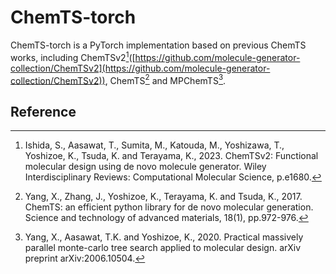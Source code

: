 # ChemTS-torch

ChemTS-torch is a PyTorch implementation based on previous ChemTS works, including ChemTSv2[^1]([https://github.com/molecule-generator-collection/ChemTSv2](https://github.com/molecule-generator-collection/ChemTSv2)), ChemTS[^2] and MPChemTS[^3].

## Reference
[^1]: Ishida, S., Aasawat, T., Sumita, M., Katouda, M., Yoshizawa, T., Yoshizoe, K., Tsuda, K. and Terayama, K., 2023. ChemTSv2: Functional molecular design using de novo molecule generator. Wiley Interdisciplinary Reviews: Computational Molecular Science, p.e1680.

[^2]: Yang, X., Zhang, J., Yoshizoe, K., Terayama, K. and Tsuda, K., 2017. ChemTS: an efficient python library for de novo molecular generation. Science and technology of advanced materials, 18(1), pp.972-976.

[^3]: Yang, X., Aasawat, T.K. and Yoshizoe, K., 2020. Practical massively parallel monte-carlo tree search applied to molecular design. arXiv preprint arXiv:2006.10504.